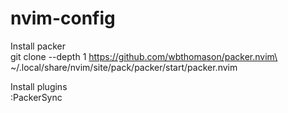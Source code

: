 # nvim-config

Install packer<br />
git clone --depth 1 https://github.com/wbthomason/packer.nvim\
 ~/.local/share/nvim/site/pack/packer/start/packer.nvim

Install plugins<br />
:PackerSync
